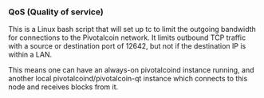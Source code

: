### QoS (Quality of service) ###

This is a Linux bash script that will set up tc to limit the outgoing bandwidth for connections to the Pivotalcoin network. It limits outbound TCP traffic with a source or destination port of 12642, but not if the destination IP is within a LAN.

This means one can have an always-on pivotalcoind instance running, and another local pivotalcoind/pivotalcoin-qt instance which connects to this node and receives blocks from it.
